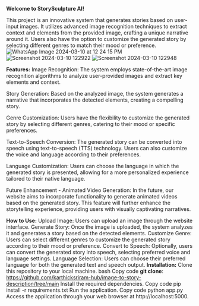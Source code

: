 **Welcome to StorySculpture AI!**

This project is an innovative system that generates stories based on user-input images. It utilizes advanced image recognition techniques to extract context and elements from the provided image, crafting a unique narrative around it. Users also have the option to customize the generated story by selecting different genres to match their mood or preference.
![WhatsApp Image 2024-03-10 at 12 24 15 PM](https://github.com/karthicksriram-hub/image-to-story-description/assets/140641546/c34e0c02-729f-4ac3-98f1-d96fc221f0d8)
![Screenshot 2024-03-10 122922](https://github.com/karthicksriram-hub/image-to-story-description/assets/140641546/afb81ecb-94de-4e0f-a382-351a6142c3bc)
![Screenshot 2024-03-10 122948](https://github.com/karthicksriram-hub/image-to-story-description/assets/140641546/3fd9894f-f8ad-46e4-b1fe-7547a9975073)


**Features:**
Image Recognition: The system employs state-of-the-art image recognition algorithms to analyze user-provided images and extract key elements and context.

Story Generation: Based on the analyzed image, the system generates a narrative that incorporates the detected elements, creating a compelling story.

Genre Customization: Users have the flexibility to customize the generated story by selecting different genres, catering to their mood or specific preferences.

Text-to-Speech Conversion: The generated story can be converted into speech using text-to-speech (TTS) technology. Users can also customize the voice and language according to their preferences.

Language Customization: Users can choose the language in which the generated story is presented, allowing for a more personalized experience tailored to their native language.

Future Enhancement - Animated Video Generation: In the future, our website aims to incorporate functionality to generate animated videos based on the generated story. This feature will further enhance the storytelling experience, providing users with visually captivating narratives.

**How to Use:**
Upload Image: Users can upload an image through the website interface.
Generate Story: Once the image is uploaded, the system analyzes it and generates a story based on the detected elements.
Customize Genre: Users can select different genres to customize the generated story according to their mood or preference.
Convert to Speech: Optionally, users can convert the generated story into speech, selecting preferred voice and language settings.
Language Selection: Users can choose their preferred language for both the generated text and speech output.
**Installation:**
Clone this repository to your local machine.
bash
Copy code
**git clone**: https://github.com/karthicksriram-hub/image-to-story-description/tree/main
Install the required dependencies.
Copy code
pip install -r requirements.txt
Run the application.
Copy code
python app.py
Access the application through your web browser at http://localhost:5000.

